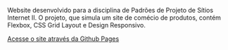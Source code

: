 Website desenvolvido para a disciplina de Padrões de Projeto de Sítios Internet II. O projeto, que simula um site de comécio de produtos, contém Flexbox, CSS Grid Layout e Design Responsivo.

<a href="https://leonardopaeslp.github.io/oficina_moveis/">Acesse o site através da Github Pages</a>
